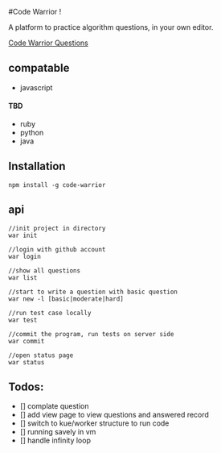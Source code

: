 #Code Warrior !

A platform to practice algorithm questions, in your own editor.

[Code Warrior Questions](http://github.com/Rafe/code-warrior-questions)

## compatable

+ javascript

#### TBD

+ ruby
+ python
+ java

## Installation

    npm install -g code-warrior

## api

    //init project in directory
    war init

    //login with github account
    war login

    //show all questions
    war list

    //start to write a question with basic question
    war new -l [basic|moderate|hard]

    //run test case locally
    war test

    //commit the program, run tests on server side
    war commit

    //open status page
    war status

## Todos:

+ [] complate question
+ [] add view page to view questions and answered record
+ [] switch to kue/worker structure to run code
+ [] running savely in vm
+ [] handle infinity loop
